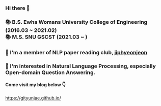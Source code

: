 ### Hi there 👋
### 📚 B.S. Ewha Womans University College of Engineering (2016.03 ~ 2021.02)<br>📚 M.S. SNU GSCST  (2021.03 ~ )

### 🌱 I'm a member of NLP paper reading club, [jiphyeonjeon](https://github.com/jiphyeonjeon/nlp-review) 

### 🥕 I'm interested in Natural Language Processing, especially Open-domain Question Answering.

#### Come visit my blog below 👇
<a href="https://gityunjae.github.io/">https://gityunjae.github.io/</a>

<!--
**gityunjae/gityunjae** is a ✨ _special_ ✨ repository because its `README.md` (this file) appears on your GitHub profile.

Here are some ideas to get you started:

- 🔭 I’m currently working on ...
- 🌱 I’m currently learning ...
- 👯 I’m looking to collaborate on ...
- 🤔 I’m looking for help with ...
- 💬 Ask me about ...
- 📫 How to reach me: ...
- 😄 Pronouns: ...
- ⚡ Fun fact: ...
-->
